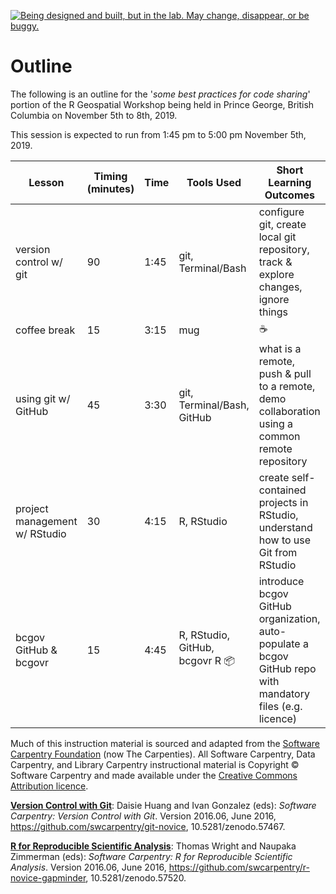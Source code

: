<!--
Copyright 2019 Province of British Columbia

This work is licensed under the Creative Commons Attribution 4.0 International License.
To view a copy of this license, visit http://creativecommons.org/licenses/by/4.0/.
-->

<a id="devex-badge" rel="Exploration" href="https://github.com/BCDevExchange/assets/blob/master/README.md"><img alt="Being designed and built, but in the lab. May change, disappear, or be buggy." style="border-width:0" src="https://assets.bcdevexchange.org/images/badges/exploration.svg" title="Being designed and built, but in the lab. May change, disappear, or be buggy." /></a>


# Outline

The following is an outline for the '_some best practices for code sharing_' portion of the R Geospatial Workshop being held in Prince George, British Columbia on November 5th to 8th, 2019. 


This session is expected to run from 1:45 pm to 5:00 pm November 5th, 2019.


| Lesson                        |  Timing (minutes) | Time  |   Tools Used                           |  Short Learning Outcomes                                                                                   |
|-------------------------------|-------------------|-------|----------------------------------------|------------------------------------------------------------------------------------------------------------|
| version control w/ git        | 90                | 1:45  |  git, Terminal/Bash                    | configure git, create local git repository, track & explore changes, ignore things                         |
| coffee break                  | 15                | 3:15  |  mug                                   | ☕                                                                                                         | 
| using git w/ GitHub           | 45                | 3:30  |  git, Terminal/Bash, GitHub            | what is a remote, push & pull to a remote, demo collaboration using a common remote repository             |
| project management w/ RStudio | 30                | 4:15  |  R, RStudio                            | create self-contained projects in RStudio, understand how to use Git from RStudio                          |
| bcgov GitHub & bcgovr         | 15                | 4:45  |  R, RStudio, GitHub,  bcgovr R 📦      | introduce bcgov GitHub organization, auto-populate a bcgov GitHub repo with mandatory files (e.g. licence) |
                                                                                                                                                    

Much of this instruction material is sourced and adapted from the [Software Carpentry Foundation](http://software-carpentry.org/) (now The Carpenties). All Software Carpentry, Data Carpentry, and Library Carpentry instructional material is Copyright © Software Carpentry and made available under the [Creative Commons Attribution licence](https://creativecommons.org/licenses/by/4.0/legalcode).

[**Version Control with Git**](http://swcarpentry.github.io/git-novice/): Daisie Huang and Ivan Gonzalez (eds): _Software Carpentry: Version
Control with Git_.  Version 2016.06, June 2016,
https://github.com/swcarpentry/git-novice, 10.5281/zenodo.57467.

[**R for Reproducible Scientific Analysis**](http://swcarpentry.github.io/r-novice-gapminder/): Thomas Wright and Naupaka Zimmerman (eds): _Software Carpentry: R for
Reproducible Scientific Analysis_.  Version 2016.06, June 2016,
https://github.com/swcarpentry/r-novice-gapminder,
10.5281/zenodo.57520.




